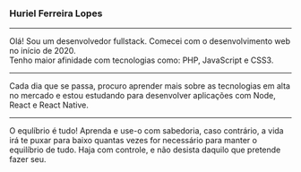### Huriel Ferreira Lopes

<hr>

Olá! Sou um desenvolvedor fullstack. Comecei com o desenvolvimento web no início de 2020. <br>
Tenho maior afinidade com tecnologias como: PHP, JavaScript e CSS3. <br>

<hr>

Cada dia que se passa, procuro aprender mais sobre as tecnologias em alta no mercado e estou estudando para desenvolver aplicações com Node, React e React Native.

<hr>

O equlíbrio é tudo! Aprenda e use-o com sabedoria, caso contrário, a vida irá te puxar para baixo quantas vezes for necessário para manter o equilíbrio de tudo. Haja com controle, e não desista daquilo que pretende fazer seu.
